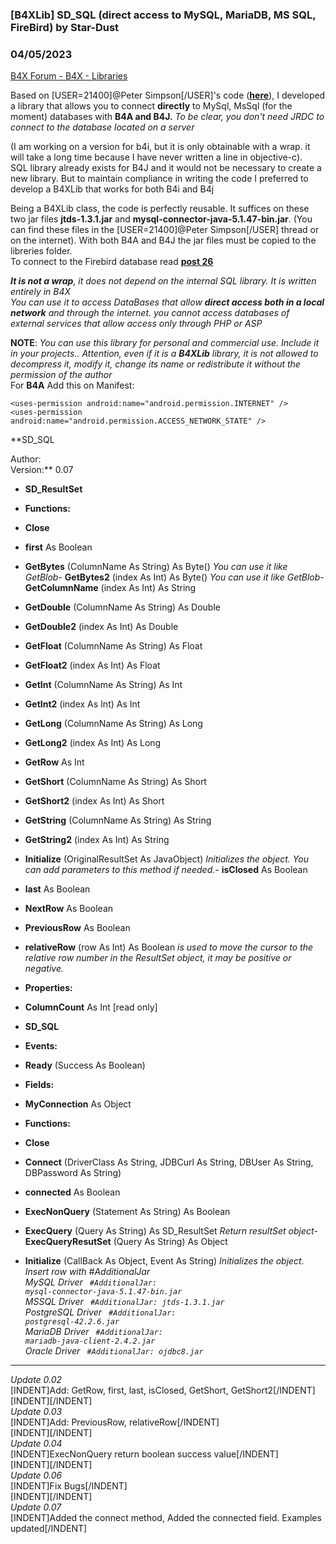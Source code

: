 ###  [B4XLib] SD_SQL (direct access to MySQL, MariaDB, MS SQL, FireBird) by Star-Dust
### 04/05/2023
[B4X Forum - B4X - Libraries](https://www.b4x.com/android/forum/threads/121478/)

Based on [USER=21400]@Peter Simpson[/USER]'s code ([**here**](https://www.b4x.com/android/forum/threads/jdbcsql-connector-j-connect-directly-to-mysql-mssql-postgresql-mariadb-and-oracle-databases.107545/)), I developed a library that allows you to connect **directly** to MySql, MsSql (for the moment) databases with **B4A and B4J.** *To be clear, you don't need JRDC to connect to the database located on a server*  
  
(I am working on a version for b4i, but it is only obtainable with a wrap. it will take a long time because I have never written a line in objective-c).  
SQL library already exists for B4J and it would not be necessary to create a new library. But to maintain compliance in writing the code I preferred to develop a B4XLib that works for both B4i and B4j   
  
Being a B4XLib class, the code is perfectly reusable. It suffices on these two jar files **jtds-1.3.1.jar** and **mysql-connector-java-5.1.47-bin.jar**. (You can find these files in the [USER=21400]@Peter Simpson[/USER] thread or on the internet). With both B4A and B4J the jar files must be copied to the libreries folder.  
To connect to the Firebird database read [**post 26**](https://www.b4x.com/android/forum/threads/b4x-b4xlib-sd_sql-for-ms-sql-mysql-firebird.121478/post-807143)  
  
***It is not a wrap**, it does not depend on the internal SQL library. It is written entirely in B4X  
You can use it to access DataBases that allow **direct access both in a local network** and through the internet. you cannot access databases of external services that allow access only through PHP or ASP*  
  
**NOTE**: *You can use this library for personal and commercial use. Include it in your projects.. Attention, even if it is a **B4XLib** library, it is not allowed to decompress it, modify it, change its name or redistribute it without the permission of the author*   
For **B4A** Add this on Manifest:  

```B4X
<uses-permission android:name="android.permission.INTERNET" />  
<uses-permission android:name="android.permission.ACCESS_NETWORK_STATE" />
```

  
  
**SD\_SQL  
  
Author:   
Version:** 0.07  

- **SD\_ResultSet**

- **Functions:**

- **Close**
- **first** As Boolean
- **GetBytes** (ColumnName As String) As Byte()
*You can use it like GetBlob*- **GetBytes2** (index As Int) As Byte()
*You can use it like GetBlob*- **GetColumnName** (index As Int) As String
- **GetDouble** (ColumnName As String) As Double
- **GetDouble2** (index As Int) As Double
- **GetFloat** (ColumnName As String) As Float
- **GetFloat2** (index As Int) As Float
- **GetInt** (ColumnName As String) As Int
- **GetInt2** (index As Int) As Int
- **GetLong** (ColumnName As String) As Long
- **GetLong2** (index As Int) As Long
- **GetRow** As Int
- **GetShort** (ColumnName As String) As Short
- **GetShort2** (index As Int) As Short
- **GetString** (ColumnName As String) As String
- **GetString2** (index As Int) As String
- **Initialize** (OriginalResultSet As JavaObject)
*Initializes the object. You can add parameters to this method if needed.*- **isClosed** As Boolean
- **last** As Boolean
- **NextRow** As Boolean
- **PreviousRow** As Boolean
- **relativeRow** (row As Int) As Boolean
*is used to move the cursor to the relative row number in the ResultSet object, it may be positive or negative.*
- **Properties:**

- **ColumnCount** As Int [read only]

- **SD\_SQL**

- **Events:**

- **Ready** (Success As Boolean)

- **Fields:**

- **MyConnection** As Object

- **Functions:**

- **Close**
- **Connect** (DriverClass As String, JDBCurl As String, DBUser As String, DBPassword As String)
- **connected** As Boolean
- **ExecNonQuery** (Statement As String) As Boolean
- **ExecQuery** (Query As String) As SD\_ResultSet
*Return resultSet object*- **ExecQueryResutSet** (Query As String) As Object
- **Initialize** (CallBack As Object, Event As String)
*Initializes the object. Insert row with #AdditionalJar  
 MySQL Driver <code> #AdditionalJar: mysql-connector-java-5.1.47-bin.jar</code>  
 MSSQL Driver <code> #AdditionalJar: jtds-1.3.1.jar</code>  
 PostgreSQL Driver <code> #AdditionalJar: postgresql-42.2.6.jar</code>  
 MariaDB Driver <code> #AdditionalJar: mariadb-java-client-2.4.2.jar</code>  
 Oracle Driver <code> #AdditionalJar: ojdbc8.jar</code>*
  
  

---

  
*Update 0.02*  
[INDENT]Add: GetRow, first, last, isClosed, GetShort, GetShort2[/INDENT]  
[INDENT][/INDENT]  
*Update 0.03*  
[INDENT]Add: PreviousRow, relativeRow[/INDENT]  
[INDENT][/INDENT]  
*Update 0.04*  
[INDENT]ExecNonQuery return boolean success value[/INDENT]  
[INDENT][/INDENT]  
*Update 0.06*  
[INDENT]Fix Bugs[/INDENT]  
[INDENT][/INDENT]  
*Update 0.07*  
[INDENT]Added the connect method, Added the connected field. Examples updated[/INDENT]